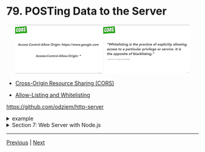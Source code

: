 #  79. POSTing Data to the Server

<p align="center" >
    <img src="../imags/78_Cross-Origin-Resource-Sharing-(CORS).png" width="45%" >
    <img src="../imags/78_Cross-Origin-Resource-Sharing-(CORS)_1.png" width="45%" >
</p>


-   [Cross-Origin Resource Sharing (CORS)](https://developer.mozilla.org/en-US/docs/Web/HTTP/CORS)

-   [Allow-Listing and Whitelisting](https://en.wikipedia.org/wiki/Whitelist)

https://github.com/odziem/http-server

<details>
  <summary> example</summary>

  - `index.js`
  ```
const http = require('http');

PORT = 3000;

const server = http.createServer();

const friends = [
    {
        id: 0,
        name: 'Nikola Tesla'
    },
    {
        id: 1,
        name: 'Sir Isaac Newton'
    },
    {
        id: 2,
        name: 'Albert Einstein'
    }
]
    
server.on('request', (req, res) => {
    const items = req.url.split('/');
    // /friends/2 => ['', 'friends', '2']
    if (req.method === 'POST' && items[1] === 'friends') {
        req.on('data', (data) => {
            const friend = data.toString();
            console.log('request:', friend);
            friends.push(JSON.parse(friend));
        })
    } else if (req.method === 'GET' && items[1] === 'friends'){
        res.statusCode = 200;
        res.setHeader('Content-Type', 'application/json');      
        if (items.length === 3) {
            const friendsIndex = Number(items[2]);
            res.end(JSON.stringify(friends[friendsIndex]));
        } else {
            res.end(JSON.stringify(friends));
        }
    } else if (items[1] === 'messages'){
        res.setHeader('Content-Type', 'text/html'); 
        res.write('<html>');
        res.write('<body>');
        res.write('<ul>');
        res.write('<li> Hello Isaac! </li>');
        res.write('<li> What are your thoughts on astronomy? </li>');
        res.write('</ul>');
        res.write('</body>');
        res.write('</html>');
        res.end();
    } else {
        res.statusCode = 404;
        res.setHeader('Content-Type', 'text/plain');
        res.end('404 Not Found');
    }
});

server.listen(PORT, () => {
  console.log(`Listening on port ${PORT}...`)
});
  ```
  ---

  -   run `node index.js` 
  -   on 'localhost:3000' console keyin

  ```
  fetch('http://localhost:3000/friends', {
    method: 'POST',
    body: JSON.stringify({id: 3, name: 'Ryan Dahl'})
  });
  ```
  
---

<p align="center" >
    <img src="../imags/79_POSTing-Data-to-the-Server_3.png" width="100%" >
</p>

 ---

 -  on webroswer goto `http://localhost:3000/friends` and `http://localhost:3000/friends/3`

 ---

<p align="center" >
    <img src="../imags/79_POSTing-Data-to-the-Server.png" width="100%" >
</p>

---

<p align="center" >
    <img src="../imags/79_POSTing-Data-to-the-Server_1.png" width="100%" >
</p>

---

<p align="center" >
    <img src="../imags/79_POSTing-Data-to-the-Server_2.png" width="100%" >
</p>

</details>

<details>
  <summary> Section 7: Web Server with Node.js </summary>

  - [Codebase: http-server](../src/s7_http-server/)

</details>

---

[Previous](./78_Cross-Origin-Resource-Sharing-(CORS).md) | [Next](./80_Requests-and-Responses-as-Streams.md)